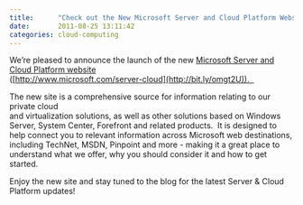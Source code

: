 ```yaml
---
title:      "Check out the New Microsoft Server and Cloud Platform Website!"
date:       2011-08-25 13:11:42
categories: cloud-computing
---
```

We’re pleased to announce the launch of the new [Microsoft Server and Cloud Platform website](http://bit.ly/omgt2U)   
([http://www.microsoft.com/server-cloud](http://bit.ly/omgt2U)).  

The new site is a comprehensive source for information relating to our private cloud  
and virtualization solutions, as well as other solutions based on Windows  
Server, System Center, Forefront and related products.  It is designed to  
help connect you to relevant information across Microsoft web destinations,  
including TechNet, MSDN, Pinpoint and more - making it a great place to  
understand what we offer, why you should consider it and how to get started.  
  
Enjoy the new site and stay tuned to the blog for the latest Server & Cloud  
Platform updates!
